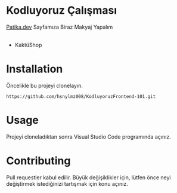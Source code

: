 # Kodluyoruz  Çalışması

[Patika.dev](https://app.patika.dev/moduller/css/odev1) Sayfamıza Biraz Makyaj Yapalım
<br> <br>
  * KaktüShop 

# Installation 
 Öncelikle bu projeyi clonelayın.
 ```
https://github.com/hsnylmz008/KodluyoruzFrontend-101.git
 ```

 # Usage
 Projeyi cloneladıktan sonra Visual Studio Code programında açınız.


# Contributing
Pull requestler kabul edilir. Büyük değişiklikler için, lütfen önce neyi değiştirmek istediğinizi tartışmak için konu açınız.
